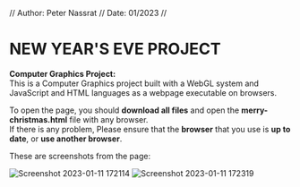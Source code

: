 // Author: Peter Nassrat // Date: 01/2023 //
# NEW YEAR'S EVE PROJECT
**Computer Graphics Project:**\
This is a Computer Graphics project built with a WebGL system and JavaScript and HTML languages as a webpage executable on browsers.

To open the page, you should **download all files** and open the **merry-christmas.html** file with any browser.\
If there is any problem, Please ensure that the **browser** that you use is **up to date**, or **use another browser**.

These are screenshots from the page:

![Screenshot 2023-01-11 172114](https://user-images.githubusercontent.com/93524169/211844744-b66bafb1-49e2-4555-a53f-3d60dd16d337.png)
![Screenshot 2023-01-11 172319](https://user-images.githubusercontent.com/93524169/211845292-a0e62858-715e-4175-9cf5-04696a0c6e04.png)
